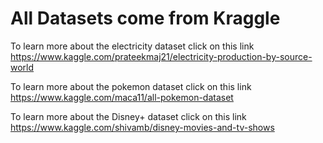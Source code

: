 # All Datasets come from Kraggle 
To learn more about the electricity dataset click on this link https://www.kaggle.com/prateekmaj21/electricity-production-by-source-world

To learn more about the pokemon dataset click on this link https://www.kaggle.com/maca11/all-pokemon-dataset

To learn more about the Disney+ dataset click on this link https://www.kaggle.com/shivamb/disney-movies-and-tv-shows
